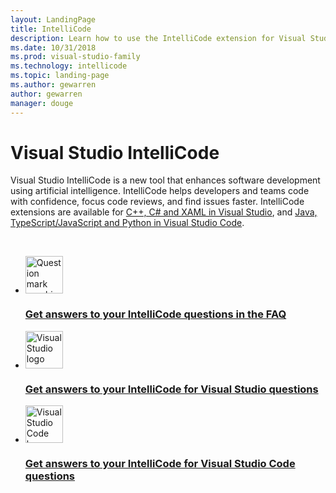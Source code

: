 ```yaml
---
layout: LandingPage
title: IntelliCode
description: Learn how to use the IntelliCode extension for Visual Studio.
ms.date: 10/31/2018
ms.prod: visual-studio-family
ms.technology: intellicode
ms.topic: landing-page
ms.author: gewarren
author: gewarren
manager: douge
---
```

# Visual Studio IntelliCode

Visual Studio IntelliCode is a new tool that enhances software development using artificial intelligence. IntelliCode helps developers and teams code with confidence, focus code reviews, and find issues faster. IntelliCode extensions are available for [C++, C# and XAML in Visual Studio](intellicode-visual-studio.md), and [Java, TypeScript/JavaScript and Python in Visual Studio Code](intellicode-visual-studio-code.md).

<br />

<ul class="panelContent cardsFTitle">
    <li>
        <a href="faq.md">
        <div class="cardSize">
            <div class="cardPadding">
                <div class="card">
                    <div class="cardImageOuter">
                        <div class="cardImage">
                            <img height="60" width="60" src="https://docs.microsoft.com/media/common/i_support.svg" alt="Question mark graphic">
                        </div>
                    </div>
                    <div class="cardText">
                        <h3>Get answers to your IntelliCode questions in the FAQ</h3>
                    </div>
                </div>
            </div>
        </div>
        </a>
    </li>
    <li>
        <a href="intellicode-visual-studio.md">
        <div class="cardSize">
            <div class="cardPadding">
                <div class="card">
                    <div class="cardImageOuter">
                        <div class="cardImage">
                            <img height="60" width="60" src="https://docs.microsoft.com/media/logos/logo_vs-ide.svg" alt="Visual Studio logo">
                        </div>
                    </div>
                    <div class="cardText">
                        <h3>Get answers to your IntelliCode for Visual Studio questions</h3>
                    </div>
                </div>
            </div>
        </div>
        </a>
    </li>
    <li>
        <a href="intellicode-visual-studio-code.md">
        <div class="cardSize">
            <div class="cardPadding">
                <div class="card">
                    <div class="cardImageOuter">
                        <div class="cardImage">
                            <img height="60" width="60" src="https://docs.microsoft.com/media/logos/logo_vs-code.svg" alt="Visual Studio Code logo">
                        </div>
                    </div>
                    <div class="cardText">
                        <h3>Get answers to your IntelliCode for Visual Studio Code questions</h3>
                    </div>
                </div>
            </div>
        </div>
        </a>
    </li>
</ul>
